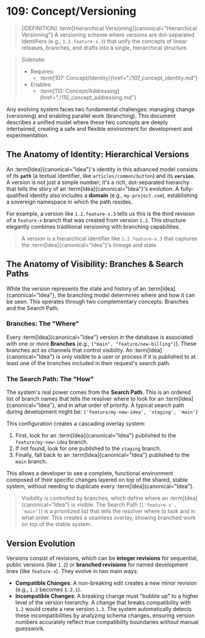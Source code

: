 # 109: Concept/Versioning

> [!DEFINITION] :term[Hierarchical Versioning]{canonical="Hierarchical Versioning"}
> A versioning scheme where versions are dot-separated identifiers (e.g., `1.2.feature-x.3`) that unify the concepts of linear releases, branches, and drafts into a single, hierarchical structure.

> Sidenote:
>
> - Requires:
>   - :term[107: Concept/Identity]{href="./107_concept_identity.md"}
> - Enables:
>   - :term[110: Concept/Addressing]{href="./110_concept_addressing.md"}

Any evolving system faces two fundamental challenges: managing change (versioning) and enabling parallel work (branching). This document describes a unified model where these two concepts are deeply intertwined, creating a safe and flexible environment for development and experimentation.

## The Anatomy of Identity: Hierarchical Versions

An :term[Idea]{canonical="Idea"}'s identity in this advanced model consists of its **`path`** (a textual identifier, like `articles/common/button`) and its **`version`**. A version is not just a simple number; it's a rich, dot-separated hierarchy that tells the story of an :term[Idea]{canonical="Idea"}'s evolution. A fully-qualified identity also includes a **domain** (e.g., `my-project.com`), establishing a sovereign namespace in which the path resides.

For example, a version like `1.2.feature-x.3` tells us this is the third revision of a `feature-x` branch that was created from version `1.2`. This structure elegantly combines traditional versioning with branching capabilities.

> A version is a hierarchical identifier like `1.2.feature-x.3` that captures the :term[Idea]{canonical="Idea"}'s lineage and state.

## The Anatomy of Visibility: Branches & Search Paths

While the version represents the state and history of an :term[Idea]{canonical="Idea"}, the branching model determines where and how it can be seen. This operates through two complementary concepts: Branches and the Search Path.

### Branches: The "Where"

Every :term[Idea]{canonical="Idea"} version in the database is associated with one or more **Branches** (e.g., `["main", "feature/new-billing"]`). These branches act as channels that control visibility. An :term[Idea]{canonical="Idea"} is only visible to a user or process if it is published to at least one of the branches included in their request's search path.

### The Search Path: The "How"

The system's real power comes from the **Search Path**. This is an ordered list of branch names that tells the resolver where to look for an :term[Idea]{canonical="Idea"}, and in what order of priority. A typical search path during development might be: `['feature/my-new-idea', 'staging', 'main']`

This configuration creates a cascading overlay system:

1.  First, look for an :term[Idea]{canonical="Idea"} published to the `feature/my-new-idea` branch.
2.  If not found, look for one published to the `staging` branch.
3.  Finally, fall back to an :term[Idea]{canonical="Idea"} published to the `main` branch.

This allows a developer to see a complete, functional environment composed of their specific changes layered on top of the shared, stable system, without needing to duplicate every :term[Idea]{canonical="Idea"}.

> Visibility is controlled by branches, which define where an :term[Idea]{canonical="Idea"} is visible.
> The Search Path (`['feature-x', 'main']`) is a prioritized list that tells
> the resolver where to look and in what order. This creates a seamless overlay,
> showing branched work on top of the stable system.

## Version Evolution

Versions consist of revisions, which can be **integer revisions** for sequential, public versions (like `1.2`) or **branched revisions** for named development lines (like `feature-x`). They evolve in two main ways:

- **Compatible Changes**: A non-breaking edit creates a new minor revision (e.g., `1.2` becomes `1.2.1`).
- **Incompatible Changes**: A breaking change must "bubble up" to a higher level of the version hierarchy. A change that breaks compatibility with `1.2` would create a new version `1.3`. The system automatically detects these incompatibilities by analyzing schema changes, ensuring version numbers accurately reflect true compatibility boundaries without manual guesswork.
